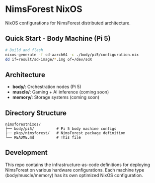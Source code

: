 # NimsForest NixOS

NixOS configurations for NimsForest distributed architecture.

## Quick Start - Body Machine (Pi 5)

```bash
# Build and flash
nixos-generate -f sd-aarch64 -c ./body/pi5/configuration.nix
dd if=result/sd-image/*.img of=/dev/sdX
```

## Architecture

- **body/**: Orchestration nodes (Pi 5)
- **muscle/**: Gaming + AI inference (coming soon)  
- **memory/**: Storage systems (coming soon)

## Directory Structure

```
nimsforestnixos/
├── body/pi5/          # Pi 5 body machine configs
├── pkgs/nimsforest/   # NimsForest package definition
└── README.md          # This file
```

## Development

This repo contains the infrastructure-as-code definitions for deploying NimsForest on various hardware configurations. Each machine type (body/muscle/memory) has its own optimized NixOS configuration.
